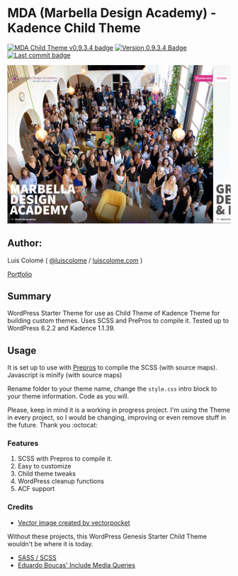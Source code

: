 # MDA (Marbella Design Academy) - Kadence Child Theme

[![MDA Child Theme v0.9.3.4 badge][changelog-badge]][changelog] [![Version 0.9.3.4 Badge][version-badge]][changelog] [![Last commit badge][last-commit]][last-commit-link]

![TheDock Screenshot](screenshot.png)

## Author:

Luis Colomé ( [@luiscolome](https://twitter.com/luiscolome) / [luiscolome.com](https://luiscolome.com) )

[Portfolio](https://luiscolome.com/)

## Summary

WordPress Starter Theme for use as Child Theme of Kadence Theme for building custom themes. Uses SCSS and PrePros to compile it. Tested up to WordPress 6.2.2 and Kadence 1.1.39.

## Usage

It is set up to use with [Prepros](https://prepros.io/) to complie the SCSS (with source maps). Javascript is minify (with source maps)

Rename folder to your theme name, change the `style.css` intro block to your theme information. Code as you will.

Please, keep in mind it is a working in progress project. I'm using the Theme in every project, so I would be changing, improving or even remove stuff in the future. Thank you :octocat:

### Features

1. SCSS with Prepros to compile it.
2. Easy to customize
3. Child theme tweaks
4. WordPress cleanup functions
5. ACF support

### Credits

-   [Vector image created by vectorpocket](https://www.freepik.es/vectorpocket)

Without these projects, this WordPress Genesis Starter Child Theme wouldn't be where it is today.

-   [SASS / SCSS](http://sass-lang.com/)
-   [Eduardo Boucas' Include Media Queries](https://eduardoboucas.github.io/include-media/)

[changelog]: ./CHANGELOG.md
[changelog-badge]: https://img.shields.io/badge/Changelog-MDA%20Child%20Theme%20v0.9.3.4-orange
[version-badge]: https://img.shields.io/badge/version-0.9.3.4-informational.svg
[last-commit]: https://img.shields.io/github/last-commit/luiscolome/marbelladesignacademy/main?color=yellow&logoColor=red
[last-commit-link]: https://github.com/LuisColome/marbelladesignacademy/commit/develop
